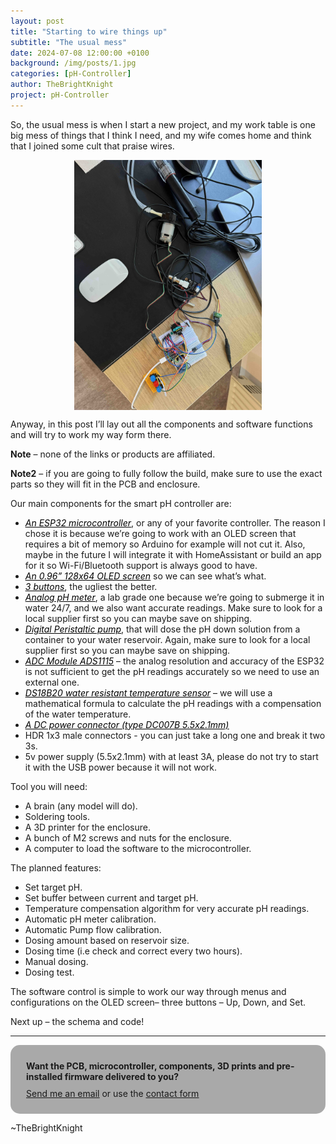 ```yaml
---
layout: post
title: "Starting to wire things up"
subtitle: "The usual mess"
date: 2024-07-08 12:00:00 +0100
background: /img/posts/1.jpg
categories: [pH-Controller]
author: TheBrightKnight
project: pH-Controller
---
```


<link rel="stylesheet"
        href="https://cdnjs.cloudflare.com/ajax/libs/highlight.js/10.0.3/styles/default.min.css">
<script src="https://cdnjs.cloudflare.com/ajax/libs/highlight.js/10.0.3/highlight.min.js"></script>
<script>hljs.initHighlightingOnLoad();</script>

So, the usual mess is when I start a new project, and my work table is one big mess of things that I think I need, and my wife comes home and think that I joined some cult that praise wires.

<img src="/img/phcontroller_post2/1.jpg" style="width: 300px; margin: auto; display: block;">

Anyway, in this post I’ll lay out all the components and software functions and will try to work my way form there.

<span><font style="font-weight: bold">Note</font></span> – none of the links or products are affiliated.

<span><font style="font-weight: bold">Note2</font></span> – if you are going to fully follow the build, make sure to use the exact parts so they will fit in the PCB and enclosure.

Our main components for the smart pH controller are:

- <u><a style="color:black; font-style: italic;" href="https://www.aliexpress.com/item/1005005495948290.html">An ESP32 microcontroller</a></u>, or any of your favorite controller. The reason I chose it is because we’re going to work with an OLED screen that requires a bit of memory so Arduino for example will not cut it. Also, maybe in the future I will integrate it with HomeAssistant or build an app for it so Wi-Fi/Bluetooth support is always good to have.
- <u><a style="color:black; font-style: italic;" href="https://www.aliexpress.com/item/32896971385.html">An 0.96” 128x64 OLED screen</a></u> so we can see what’s what.
- <u><a style="color:black; font-style: italic;" href="https://www.aliexpress.com/item/1005006316492659.html">3 buttons</a></u>, the ugliest the better.
- <u><a style="color:black; font-style: italic;" href="https://www.dfrobot.com/product-2069.html">Analog pH meter</a></u>, a lab grade one because we’re going to submerge it in water 24/7, and we also want accurate readings. Make sure to look for a local supplier first so you can maybe save on shipping.
- <u><a style="color:black; font-style: italic;" href="https://www.dfrobot.com/product-1698.html">Digital Peristaltic pump</a></u>, that will dose the pH down solution from a container to your water reservoir. Again, make sure to look for a local supplier first so you can maybe save on shipping.
- <u><a style="color:black; font-style: italic;" href="https://www.amazon.de/-/en/gp/product/B07QHWLTTS">ADC Module ADS1115</a></u> – the analog resolution and accuracy of the ESP32 is not sufficient to get the pH readings accurately so we need to use an external one.
- <u><a style="color:black; font-style: italic;" href="https://www.aliexpress.com/item/1005004903983565.html">DS18B20 water resistant temperature sensor</a></u> – we will use a mathematical formula to calculate the pH readings with a compensation of the water temperature.
- <u><a style="color:black; font-style: italic;" href="https://www.aliexpress.com/item/1005003742132830.html">A DC power connector (type DC007B 5.5x2.1mm)</a></u>
- HDR 1x3 male connectors - you can just take a long one and break it two 3s.
- 5v power supply (5.5x2.1mm) with at least 3A, please do not try to start it with the USB power because it will not work.

Tool you will need:

- A brain (any model will do).
- Soldering tools.
- A 3D printer for the enclosure.
- A bunch of M2 screws and nuts for the enclosure.
- A computer to load the software to the microcontroller.

The planned features:

- Set target pH.
- Set buffer between current and target pH.
- Temperature compensation algorithm for very accurate pH readings.
- Automatic pH meter calibration.
- Automatic Pump flow calibration.
- Dosing amount based on reservoir size.
- Dosing time (i.e check and correct every two hours).
- Manual dosing.
- Dosing test.

The software control is simple to work our way through menus and configurations on the OLED screen– three buttons – Up, Down, and Set.

Next up – the schema and code!

---

<div style="background: darkgray;padding: 25px; padding-bottom: 10px; border-radius: 15px;">
<font style="font-weight: bold">Want the PCB, microcontroller, components, 3D prints and pre-installed firmware delivered to you?</font> 
<p style="margin-top: 10px"><a href="mailto:TheBrightKnight@duck.com"><u>Send me an email</u></a> or use the <a href="/contact"><u>contact form</u></a></p>
</div>

~TheBrightKnight
